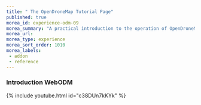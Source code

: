 ```yaml
---
title: " The OpenDroneMap Tutorial Page"
published: true
morea_id: experience-odm-09
morea_summary: "A practical introduction to the operation of OpenDroneMap"
morea_url:
morea_type: experience
morea_sort_order: 1010
morea_labels:
 - addon
 - reference
---
```


### Introduction WebODM
{% include youtube.html id="c38DUn7kKYk" %}